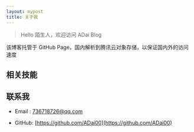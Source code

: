 ```yaml
---
layout: mypost
title: 关于我
---
```


> Hello 陌生人，欢迎访问 ADai Blog

该博客托管于 GitHub Page，国内解析到腾讯云对象存储，以保证国内外的访问速度

## 相关技能



## 联系我

- Email&nbsp;: [736718726@qq.com](mailto:736718726@qq.com)

- GitHub: [https://github.com/ADai00](https://github.com/ADai00)
